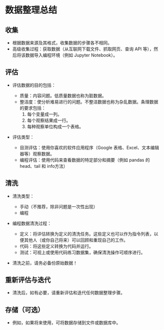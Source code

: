 # 数据整理总结

## 收集
- 根据数据来源及其格式，收集数据的步骤各不相同。
- 高级收集过程：获取数据（从互联网下载文件、抓取网页、查询 API 等），然后将该数据导入编程环境（例如 Jupyter Notebook）。

## 评估
- 评估数据的目的包括：

  - 质量：内容问题。低质量数据也称为脏数据。
  - 整洁度：使分析难易进行的问题。不整洁数据也称为杂乱数据。条理数据的要求包括：
      1. 每个变量成一列。
      2. 每个观察结果成一行。
      3. 每种观察单位构成一个表格。
  
- 评估类型：

  - 目测评估：使用你喜欢的软件应用程序（Google 表格、Excel、文本编辑器等）观察数据。
  - 编程评估：使用代码来查看数据的特定部分和摘要（例如 pandas 的 head、tail 和 info方法）

## 清洗
- 清洗类型：
  - 手动（不推荐，除非问题是一次性出现）
  - 编程
  
- 编程数据清洗过程：
  - 定义：将评估转换为定义的清洗任务。这些定义也可以作为指令列表，以便其他人（或你自己将来）可以回顾和重现自己的工作。
  - 代码：将这些定义转换为代码并运行。
  - 测试：可视上或使用代码练习数据集，确保清洗操作可顺序进行。

- 清洗之前，请务必备份原始数据！

## 重新评估与迭代
- 清洗后，如有必要，请重新评估和迭代任何数据整理步骤。

## 存储（可选）
- 例如，如果将来使用，可将数据存储到文件或数据库中。
